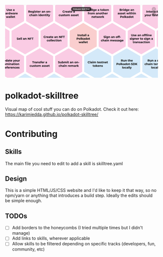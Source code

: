 ![Skilltree](./assets/skillz.png)

# polkadot-skilltree

Visual map of cool stuff you can do on Polkadot. Check it out here: https://karimjedda.github.io/polkadot-skilltree/

# Contributing 

## Skills 

The main file you need to edit to add a skill is skilltree.yaml 

## Design 

This is a simple HTML/JS/CSS website and I'd like to keep it that way, so no npm/yarn or anything that introduces a build step. Ideally the edits should be simple enough.

## TODOs

- [ ] Add borders to the honeycombs (I tried multiple times but I didn't manage) 
- [ ] Add links to skills, wherever applicable
- [ ] Allow skills to be filtered depending on specific tracks (developers, fun, community, etc)
